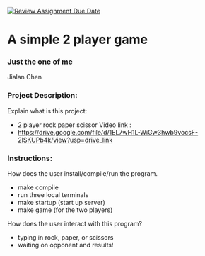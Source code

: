 [![Review Assignment Due Date](https://classroom.github.com/assets/deadline-readme-button-22041afd0340ce965d47ae6ef1cefeee28c7c493a6346c4f15d667ab976d596c.svg)](https://classroom.github.com/a/Vh67aNdh)
# A simple 2 player game

### Just the one of me

Jialan Chen
       
### Project Description:

Explain what is this project:
- 2 player rock paper scissor
Video link :
- https://drive.google.com/file/d/1EL7wH1L-WiGw3hwb9vocsF-2lSKUPb4k/view?usp=drive_link
  
### Instructions:

How does the user install/compile/run the program.
- make compile
- run three local terminals
- make startup (start up server)
- make game (for the two players)

How does the user interact with this program?
- typing in rock, paper, or scissors
- waiting on opponent and results!
